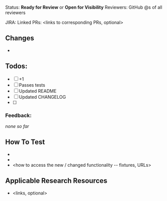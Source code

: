 Status: **Ready for Review** or **Open for Visibility**
Reviewers: GitHub @<name>s of all reviewers

JIRA: <link to applicable JIRA ticket>
Linked PRs: <links to corresponding PRs, optional>

## Changes
- <changes here>

## Todos:
- [ ] +1
- [ ] Passes tests
- [ ] Updated README
- [ ] Updated CHANGELOG
- [ ] <Other TODOs>

### Feedback:
_none so far_

## How To Test
- <necessary config changes>
- <necessary corresponding PRs>
- <how to access the new / changed functionality -- fixtures, URLs>

## Applicable Research Resources
- <links, optional>
